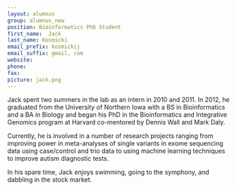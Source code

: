 ```yaml
---
layout: alumnus
group: alumnus_new
position: Bioinformatics PhD Student
first_name:  Jack
last_name: Kosmicki
email_prefix: kosmickij
email_suffix: gmail, com
website:
phone:
fax:
picture: jack.png
---
```


Jack spent two summers in the lab as an intern in 2010 and 2011.  In 2012, he graduated from the University of Northern Iowa with a BS in Bioinformatics and a BA in Biology and began his PhD in the Bioinformatics and Integrative Genomics program at Harvard co-mentored by Dennis Wall and Mark Daly.

Currently, he is involved in a number of research projects ranging from improving power in meta-analyses of single variants in exome sequencing data using case/control and trio data to using machine learning techniques to improve autism diagnostic tests.

In his spare time, Jack enjoys swimming, going to the symphony, and dabbling in the stock market.
